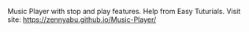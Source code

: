 Music Player with stop and play features. 
Help from Easy Tuturials.
Visit site: https://zennyabu.github.io/Music-Player/
